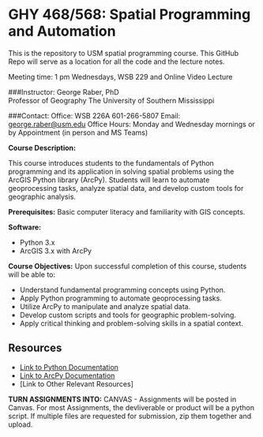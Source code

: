 # GHY 468/568: Spatial Programming and Automation

This is the repository to USM spatial programming course.  This GitHub Repo will serve as a location for all the code and the lecture notes. 

Meeting time: 1 pm Wednesdays, WSB 229 and Online Video Lecture 

###Instructor:
George Raber, PhD  
Professor of Geography
The University of Southern Mississippi

###Contact:
Office: WSB 226A 601-266-5807
Email: george.raber@usm.edu
Office Hours: Monday and Wednesday mornings or by Appointment (in person and MS Teams)

**Course Description:**

This course introduces students to the fundamentals of Python programming and its application in solving spatial problems using the ArcGIS Python library (ArcPy). Students will learn to automate geoprocessing tasks, analyze spatial data, and develop custom tools for geographic analysis.

**Prerequisites:** Basic computer literacy and familiarity with GIS concepts.

**Software:** 
* Python 3.x
* ArcGIS 3.x with ArcPy


**Course Objectives:** Upon successful completion of this course, students will be able to:

* Understand fundamental programming concepts using Python.
* Apply Python programming to automate geoprocessing tasks.
* Utilize ArcPy to manipulate and analyze spatial data.
* Develop custom scripts and tools for geographic problem-solving.
* Apply critical thinking and problem-solving skills in a spatial context.


## Resources

* [Link to Python Documentation](https://docs.python.org/3/)
* [Link to ArcPy Documentation](https://pro.arcgis.com/en/pro-app/latest/arcpy/get-started/what-is-arcpy-.htm)
* [Link to Other Relevant Resources]


**TURN ASSIGNMENTS INTO:**
CANVAS - Assignments will be posted in Canvas.  For most Assignments, the devliverable or product will be a python script.  If multiple files are requested for submission, zip them together and upload.










